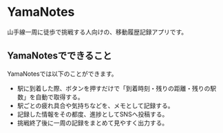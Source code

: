# YamaNotes
山手線一周に徒歩で挑戦する人向けの、移動履歴記録アプリです。

## YamaNotesでできること
YamaNotesでは以下のことができます。
- 駅に到着した際、ボタンを押すだけで「到着時刻・残りの距離・残りの駅数」を自動で取得する。
- 駅ごとの疲れ具合や気持ちなどを、メモとして記録する。
- 記録した情報をその都度、進捗としてSNSへ投稿する。
- 挑戦終了後に一周の記録をまとめて見やすく出力する。
